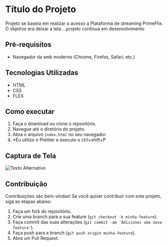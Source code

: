 # Título do Projeto

Projeto se baseia em realizar o acesso a Plataforma de streaming PrimeFlix.
O objetivo era deixar a tela
...projeto continua em desenvolvimento

## Pré-requisitos

- Navegador da web moderno (Chrome, Firefox, Safari, etc.)

## Tecnologias Utilizadas

- HTML
- CSS
- FLEX

## Como executar

1. Faça o download ou clone o repositório.
2. Navegue até o diretório do projeto.
3. Abra o arquivo `index.html` no seu navegador.
4. \*Eu utilizo o Prettier e executo o ctrl+shift+P

## Captura de Tela

![Texto Alternativo](imagens\site.jpeg)

## Contribuição

Contribuições são bem-vindas! Se você quiser contribuir com este projeto, siga as etapas abaixo:

1. Faça um fork do repositório.
2. Crie uma branch para a sua feature (`git checkout -b minha-feature`).
3. Faça commit das suas alterações (`git commit -am 'Adicionei uma nova feature'`).
4. Faça push para a branch (`git push origin minha-feature`).
5. Abra um Pull Request.
